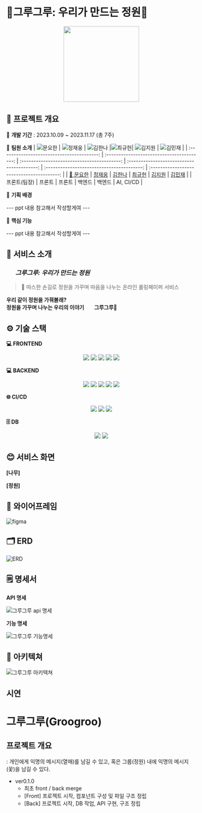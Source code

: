# 🌳그루그루: 우리가 만드는 정원🌳

<div style="text-align:center">
  <img src="https://groogroo.s3.ap-northeast-2.amazonaws.com/logos/logo_background.jpg" height="200">
</div>

## 📅 프로젝트 개요

🌼 **개발 기간** : 2023.10.09 ~ 2023.11.17 (총 7주)

🌼 **팀원 소개**
| ![문요한](https://github.com/Manna-na/algorithm-study/assets/123603435/688f8ccd-98cc-434f-a4b6-da70a8a55080) | ![정재웅](https://github.com/Manna-na/CI_CD_TEST/assets/123603435/77674fe9-5c8e-4a73-9fe5-f11f4642b79c) | ![김한나](https://github.com/Manna-na/CI_CD_TEST/assets/123603435/05a1c745-d6a0-460c-add7-d1d37711b4bd) |![최규헌](https://github.com/Manna-na/algorithm-study/assets/123603435/14180efa-f46e-4841-87a2-f8c6949010e7)| ![김지원](https://github.com/Manna-na/CI_CD_TEST/assets/123603435/3a8de9c8-2052-48fb-84f0-2cb34bde0e53) | ![김민재](https://github.com/Manna-na/algorithm-study/assets/123603435/322815ce-9a58-4368-b1bc-b42a17537214) |
| :----------------------------------------: | :----------------------------------------: | :-----------------------------------------: | :----------------------------------------: | :----------------------------------------: | :----------------------------------------: |
| [👑 문요한](https://github.com/ansdy9600) | [정재웅](https://github.com/chachapapa) | [김한나](https://github.com/Manna-na) | [최규헌](https://github.com/KUMA93) | [김지원](https://github.com/iamjione) | [김민재](https://github.com/GGamangCoder) |
| 프론트(팀장) | 프론트 | 프론트 | 백엔드 | 백엔드 | AI, CI/CD |

🌼 **기획 배경**

--- ppt 내용 참고해서 작성할게여 ---

🌼 **핵심 기능**

--- ppt 내용 참고해서 작성할게여 ---

## 🌻 서비스 소개

### <img src="https://groogroo.s3.ap-northeast-2.amazonaws.com/logos/logo_background.jpg" height="15px" width="20px" style="align:center;"> _그루그루: 우리가 만드는 정원_

> 💝 따스한 손길로 정원을 가꾸며 마음을 나누는 온라인 롤링페이퍼 서비스

**우리 같이 정원을 가꿔볼래?** \
**정원을 가꾸며 나누는 우리의 이야기 <img src="https://groogroo.s3.ap-northeast-2.amazonaws.com/logos/logo_background.jpg" height="12px" width="20px" style="align:center;"> 그루그루🌳**

## ⚙️ 기술 스택

**💻 FRONTEND**

<div align=center>
<img src="https://img.shields.io/badge/next.js-000000?style=for-the-badge&logo=nextdotjs&logoColor=white">
<img src="https://img.shields.io/badge/typescript-3178C6?style=for-the-badge&logo=typescript&logoColor=white">
<img src="https://img.shields.io/badge/react query-FF4154?style=for-the-badge&logo=reactquery&logoColor=white">
<img src="https://img.shields.io/badge/zustand-000000?style=for-the-badge&logo=zustand&logoColor=white">
<img src="https://img.shields.io/badge/tailwindcss-06B6D4?style=for-the-badge&logo=tailwindcss&logoColor=white">
</div>

**💻 BACKEND**

<div align=center>
<img src="https://img.shields.io/badge/springboot-6DB33F?style=for-the-badge&logo=springboot&logoColor=white">
<img src="https://img.shields.io/badge/gradle-02303A?style=for-the-badge&logo=gradle&logoColor=white">
<img src="https://img.shields.io/badge/springsecurity-6DB33F?style=for-the-badge&logo=springsecurity&logoColor=white">
<img src="https://img.shields.io/badge/JPA-000000?style=for-the-badge&logo=JPA&logoColor=white">
<img src="https://img.shields.io/badge/JWT-000000?style=for-the-badge&logo=JWT&logoColor=white">
</div>

**🌐 CI/CD**

<div align=center>
<img src="https://img.shields.io/badge/jenkins-D24939?style=for-the-badge&logo=jenkins&logoColor=white">
<img src="https://img.shields.io/badge/docker-2496ED?style=for-the-badge&logo=docker&logoColor=white">
<img src="https://img.shields.io/badge/nginx-009639?style=for-the-badge&logo=nginx&logoColor=white">
</div>

**🗄 DB**

<div align=center>
<img src="https://img.shields.io/badge/mysql-4479A1?style=for-the-badge&logo=mysql&logoColor=white">
<img src="https://img.shields.io/badge/redis-DC382D?style=for-the-badge&logo=redis&logoColor=white">
</div>

## 😊 서비스 화면

**[나무]**

**[정원]**

## 🎨 와이어프레임

![figma](https://github.com/Manna-na/algorithm-study/assets/123603435/9d0e4c82-89da-4580-9046-4a82cd2a1e01)

## 🗂️ ERD

![ERD](https://github.com/Manna-na/algorithm-study/assets/123603435/3ff5fe6b-aff2-4c2e-8c2b-3dcdbc6663f0)

## 🗒️ 명세서

**API 명세**

![그루그루 api 명세](https://github.com/Manna-na/algorithm-study/assets/123603435/a7619a92-e0a8-4d62-b63f-6c6fa7905572)

**기능 명세**

![그루그루 기능명세](https://github.com/Manna-na/algorithm-study/assets/123603435/6568cc38-4ad5-40f6-b836-8557d5105bdc)

## 📂 아키텍쳐

![그루그루 아키텍쳐](https://github.com/Manna-na/algorithm-study/assets/123603435/94280ac3-856a-46f0-bc8c-507717fe8c86)

## 시연

# 그루그루(Groogroo)

## 프로젝트 개요

: 개인에게 익명의 메시지(열매)를 남길 수 있고, 혹은 그룹(정원) 내에 익명의 메시지(꽃)을 남길 수 있다.

- ver0.1.0
  - 최초 front / back merge
  - \[Front\] 프로젝트 시작, 컴포넌트 구성 및 파일 구조 정립
  - \[Back\] 프로젝트 시작, DB 작업, API 구현, 구조 정립
